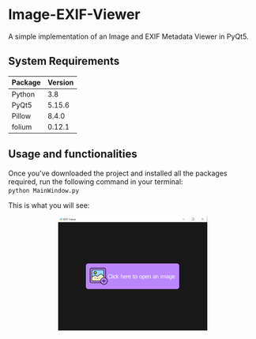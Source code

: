 # Image-EXIF-Viewer
A simple implementation of an Image and EXIF Metadata Viewer in PyQt5.

## System Requirements

Package | Version
--- | ---
Python | 3.8
PyQt5 | 5.15.6
Pillow | 8.4.0 
folium | 0.12.1

## Usage and functionalities
Once you've downloaded the project and installed all the packages required, run the following command in your terminal: <br>
`python MainWindow.py`

This is what you will see:
<p align="center"><img src=images/MainWindow.png width="60%"></p>



